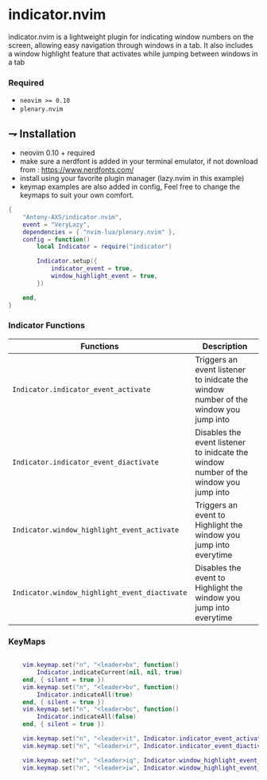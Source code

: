 # indicator.nvim
indicator.nvim is a lightweight plugin for indicating window numbers on the screen, 
allowing easy navigation through windows in a tab. 
It also includes a window highlight feature that activates while jumping between windows in a tab

### Required

-   `neovim >= 0.10`
-   `plenary.nvim`

## ⇁ Installation
* neovim 0.10 + required
* make sure a nerdfont is added in your terminal emulator, if not download from : https://www.nerdfonts.com/
* install using your favorite plugin manager (lazy.nvim in this example)
* keymap examples are also added in config, Feel free to change the keymaps to suit your own comfort.
```lua
{
	"Antony-AXS/indicator.nvim",
	event = "VeryLazy",
	dependencies = { "nvim-lua/plenary.nvim" },
	config = function()
		local Indicator = require("indicator")

		Indicator.setup({
			indicator_event = true,
			window_highlight_event = true,
		})

	end,
}
```
### Indicator Functions

| Functions                                     | Description                                                                           |
|-----------------------------------------------|---------------------------------------------------------------------------------------|
| `Indicator.indicator_event_activate`          | Triggers an event listener to inidcate the window number of the window you jump into  |
| `Indicator.indicator_event_diactivate`        | Disables the event listener to inidcate the window number of the window you jump into |
| `Indicator.window_highlight_event_activate`   | Triggers an event to Highlight the window you jump into everytime                     |
| `Indicator.window_highlight_event_diactivate` | Disables the event to Highlight the window you jump into everytime                    |              

### KeyMaps

```lua

	vim.keymap.set("n", "<leader>bx", function()
		Indicator.indicateCurrent(nil, nil, true)
	end, { silent = true })
	vim.keymap.set("n", "<leader>bv", function()
		Indicator.indicateAll(true)
	end, { silent = true })
	vim.keymap.set("n", "<leader>bc", function()
		Indicator.indicateAll(false)
	end, { silent = true })

	vim.keymap.set("n", "<leader>it", Indicator.indicator_event_activate, {})
	vim.keymap.set("n", "<leader>ir", Indicator.indicator_event_diactivate, {})

	vim.keymap.set("n", "<leader>iq", Indicator.window_highlight_event_activate, {})
	vim.keymap.set("n", "<leader>iw", Indicator.window_highlight_event_diactivate, {})
```
